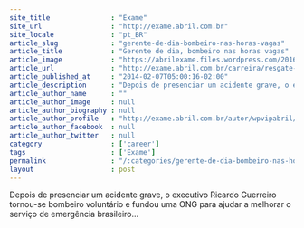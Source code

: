 ```yaml
---
site_title               : "Exame"
site_url                 : "http://exame.abril.com.br"
site_locale              : "pt_BR"
article_slug             : "gerente-de-dia-bombeiro-nas-horas-vagas"
article_title            : "Gerente de dia, bombeiro nas horas vagas"
article_image            : "https://abrilexame.files.wordpress.com/2016/09/size_960_16_9_ricardo-guerreiro-bematech.jpg?quality=70&strip=all&w=960"
article_url              : "http://exame.abril.com.br/carreira/resgate-de-valor/"
article_published_at     : "2014-02-07T05:00:16-02:00"
article_description      : "Depois de presenciar um acidente grave, o executivo Ricardo Guerreiro tornou-se bombeiro voluntário e fundou uma ONG para ajudar a melhorar o serviço de emergência brasileiro..."
article_author_name      : ""
article_author_image     : null
article_author_biography : null
article_author_profile   : "http://exame.abril.com.br/autor/wpvipabril/"
article_author_facebook  : null
article_author_twitter   : null
category                 : ['career']
tags                     : ['Exame']
permalink                : "/:categories/gerente-de-dia-bombeiro-nas-horas-vagas/"
layout                   : post
---
```


Depois de presenciar um acidente grave, o executivo Ricardo Guerreiro tornou-se bombeiro voluntário e fundou uma ONG para ajudar a melhorar o serviço de emergência brasileiro...
